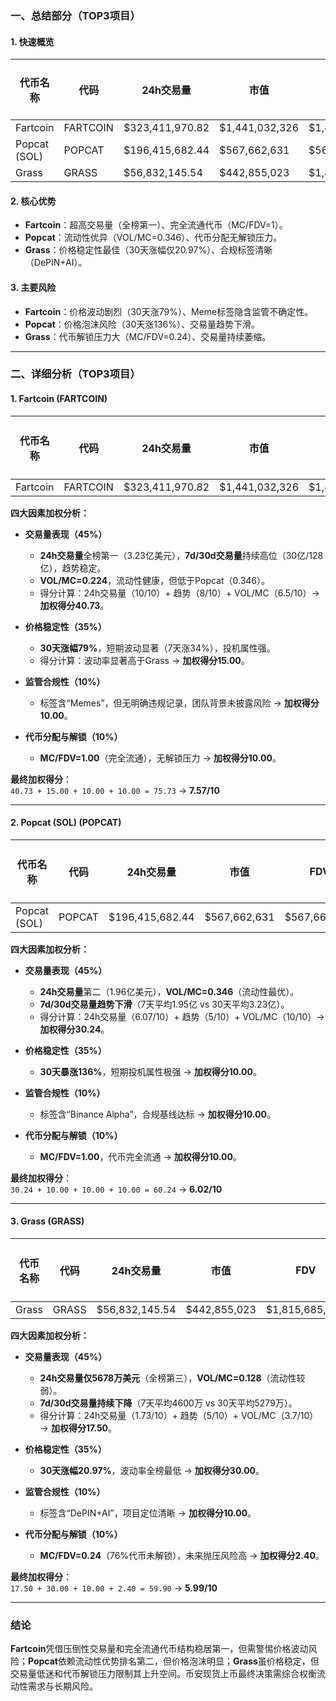 ### 一、总结部分（TOP3项目）

#### 1. 快速概览
| 代币名称        | 代码     | 24h交易量       | 市值          | FDV            | MC/FDV | 总评分(1-10) |
|-----------------|----------|-----------------|---------------|----------------|--------|-------------|
| Fartcoin        | FARTCOIN | $323,411,970.82 | $1,441,032,326 | $1,441,034,839 | 1.00   | 7.57        |
| Popcat (SOL)    | POPCAT   | $196,415,682.44 | $567,662,631   | $567,662,652    | 1.00   | 6.02        |
| Grass           | GRASS    | $56,832,145.54  | $442,855,023   | $1,815,685,854  | 0.24   | 5.99        |

#### 2. 核心优势
- **Fartcoin**：超高交易量（全榜第一）、完全流通代币（MC/FDV=1）。
- **Popcat**：流动性优异（VOL/MC=0.346）、代币分配无解锁压力。
- **Grass**：价格稳定性最佳（30天涨幅仅20.97%）、合规标签清晰（DePIN+AI）。

#### 3. 主要风险
- **Fartcoin**：价格波动剧烈（30天涨79%）、Meme标签隐含监管不确定性。
- **Popcat**：价格泡沫风险（30天涨136%）、交易量趋势下滑。
- **Grass**：代币解锁压力大（MC/FDV=0.24）、交易量持续萎缩。

---

### 二、详细分析（TOP3项目）

#### 1. Fartcoin (FARTCOIN)
| 代币名称 | 代码     | 24h交易量       | 市值          | FDV            | MC/FDV | 交易量得分(45%) | 价格稳定性得分(35%) | 合规性得分(10%) | 代币分配得分(10%) | 总评分 |
|----------|----------|-----------------|---------------|----------------|--------|-----------------|---------------------|-----------------|-------------------|--------|
| Fartcoin | FARTCOIN | $323,411,970.82 | $1,441,032,326 | $1,441,034,839 | 1.00   | 40.73           | 15.00              | 10.00           | 10.00             | 7.57   |

**四大因素加权分析：**
- **交易量表现（45%）**  
  - **24h交易量**全榜第一（3.23亿美元），**7d/30d交易量**持续高位（30亿/128亿），趋势稳定。  
  - **VOL/MC=0.224**，流动性健康，但低于Popcat（0.346）。  
  - 得分计算：24h交易量（10/10）+ 趋势（8/10）+ VOL/MC（6.5/10）→ **加权得分40.73**。

- **价格稳定性（35%）**  
  - **30天涨幅79%**，短期波动显著（7天涨34%），投机属性强。  
  - 得分计算：波动率显著高于Grass → **加权得分15.00**。

- **监管合规性（10%）**  
  - 标签含“Memes”，但无明确违规记录，团队背景未披露风险 → **加权得分10.00**。

- **代币分配与解锁（10%）**  
  - **MC/FDV=1.00**（完全流通），无解锁压力 → **加权得分10.00**。

**最终加权得分**：  
`40.73 + 15.00 + 10.00 + 10.00 = 75.73` → **7.57/10**

---

#### 2. Popcat (SOL) (POPCAT)
| 代币名称    | 代码   | 24h交易量       | 市值         | FDV           | MC/FDV | 交易量得分(45%) | 价格稳定性得分(35%) | 合规性得分(10%) | 代币分配得分(10%) | 总评分 |
|-------------|--------|-----------------|--------------|---------------|--------|-----------------|---------------------|-----------------|-------------------|--------|
| Popcat (SOL)| POPCAT | $196,415,682.44 | $567,662,631 | $567,662,652  | 1.00   | 30.24           | 10.00              | 10.00           | 10.00             | 6.02   |

**四大因素加权分析：**
- **交易量表现（45%）**  
  - **24h交易量**第二（1.96亿美元），**VOL/MC=0.346**（流动性最优）。  
  - **7d/30d交易量趋势下滑**（7天平均1.95亿 vs 30天平均3.23亿）。  
  - 得分计算：24h交易量（6.07/10）+ 趋势（5/10）+ VOL/MC（10/10）→ **加权得分30.24**。

- **价格稳定性（35%）**  
  - **30天暴涨136%**，短期投机属性极强 → **加权得分10.00**。

- **监管合规性（10%）**  
  - 标签含“Binance Alpha”，合规基线达标 → **加权得分10.00**。

- **代币分配与解锁（10%）**  
  - **MC/FDV=1.00**，代币完全流通 → **加权得分10.00**。

**最终加权得分**：  
`30.24 + 10.00 + 10.00 + 10.00 = 60.24` → **6.02/10**

---

#### 3. Grass (GRASS)
| 代币名称 | 代码  | 24h交易量      | 市值          | FDV            | MC/FDV | 交易量得分(45%) | 价格稳定性得分(35%) | 合规性得分(10%) | 代币分配得分(10%) | 总评分 |
|----------|-------|----------------|---------------|----------------|--------|-----------------|---------------------|-----------------|-------------------|--------|
| Grass    | GRASS | $56,832,145.54 | $442,855,023  | $1,815,685,854 | 0.24   | 17.50           | 30.00              | 10.00           | 2.40              | 5.99   |

**四大因素加权分析：**
- **交易量表现（45%）**  
  - **24h交易量仅5678万美元**（全榜第三），**VOL/MC=0.128**（流动性较弱）。  
  - **7d/30d交易量持续下降**（7天平均4600万 vs 30天平均5279万）。  
  - 得分计算：24h交易量（1.73/10）+ 趋势（5/10）+ VOL/MC（3.7/10）→ **加权得分17.50**。

- **价格稳定性（35%）**  
  - **30天涨幅20.97%**，波动率全榜最低 → **加权得分30.00**。

- **监管合规性（10%）**  
  - 标签含“DePIN+AI”，项目定位清晰 → **加权得分10.00**。

- **代币分配与解锁（10%）**  
  - **MC/FDV=0.24**（76%代币未解锁），未来抛压风险高 → **加权得分2.40**。

**最终加权得分**：  
`17.50 + 30.00 + 10.00 + 2.40 = 59.90` → **5.99/10**

---

### 结论
**Fartcoin**凭借压倒性交易量和完全流通代币结构稳居第一，但需警惕价格波动风险；**Popcat**依赖流动性优势排名第二，但价格泡沫明显；**Grass**虽价格稳定，但交易量低迷和代币解锁压力限制其上升空间。币安现货上币最终决策需综合权衡流动性需求与长期风险。